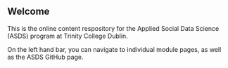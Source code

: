 ## Welcome

This is the online content respository for the Applied Social Data Science (ASDS) program at Trinity College Dublin. 

On the left hand bar, you can navigate to individual module pages, as well as the ASDS GitHub page.

